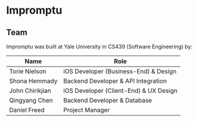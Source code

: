# Impromptu

## Team

Impromptu was built at Yale University in CS439 (Software Engineering) by:

| Name | Role |
|------|--------|
| Torie Nielson | iOS Developer (Business-End) & Design 
| Shona Hemmady | Backend Developer & API Integration 
| John Chirikjian | iOS Developer (Client-End) & UX Design 
| Qingyang Chen | Backend Developer & Database 
| Daniel Freed | Project Manager 
